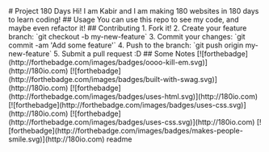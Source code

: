 <snippet>
  <content>
# Project 180 Days
Hi! I am Kabir and I am making 180 websites in 180 days to learn coding!
## Usage
You can use this repo to see my code, and maybe even refactor it!
## Contributing
1. Fork it!
2. Create your feature branch: `git checkout -b my-new-feature`
3. Commit your changes: `git commit -am 'Add some feature'`
4. Push to the branch: `git push origin my-new-feature`
5. Submit a pull request :D
## Some Notes
[![forthebadge](http://forthebadge.com/images/badges/oooo-kill-em.svg)](http://180io.com)
[![forthebadge](http://forthebadge.com/images/badges/built-with-swag.svg)](http://180io.com)
[![forthebadge](http://forthebadge.com/images/badges/uses-html.svg)](http://180io.com)
[![forthebadge](http://forthebadge.com/images/badges/uses-css.svg)](http://180io.com)
[![forthebadge](http://forthebadge.com/images/badges/uses-css.svg)](http://180io.com)
[![forthebadge](http://forthebadge.com/images/badges/makes-people-smile.svg)](http://180io.com)
</content>
  <tabTrigger>readme</tabTrigger>
</snippet>
